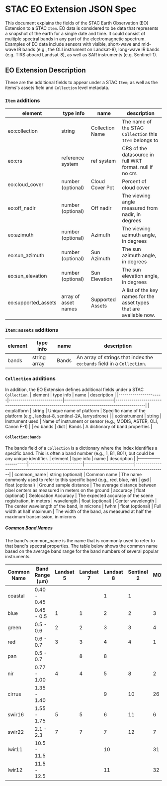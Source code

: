 # STAC EO Extension JSON Spec

This document explains the fields of the STAC Earth Observation (EO) Extension to a STAC `Item`. EO data is considered to be data that represents a snapshot of the earth for a single date and time. It could consist of multiple spectral bands in any part of the electromagnetic spectrum. Examples of EO data include sensors with visible, short-wave and mid-wave IR bands (e.g., the OLI instrument on Landsat-8), long-wave IR bands (e.g. TIRS aboard Landsat-8), as well as SAR instruments (e.g. Sentinel-1).

## EO Extension Description
These are the additional fields to appear under a STAC `Item`, as well as the items's assets field and `Collection` level metadata.

### `Item` additions
| element             | type info                 | name                    | description                                                                                 | 
|----------------------|---------------------------|-------------------------|---------------------------------------------------------------------------------------------| 
| eo:collection             | string                      | Collection Name       | The name of the STAC `Collection` this `Item` belongs to |
| eo:crs     | reference system    | ref system             | CRS of the datasource in full WKT format. null if no crs
| eo:cloud_cover     | number (optional)   | Cloud Cover Pct    | Percent of cloud cover | 
| eo:off_nadir      | number (optional)   | Off nadir    | The viewing angle measured from nadir, in degrees
| eo:azimuth      | number (optional)   | Azimuth    | The viewing azimuth angle, in degrees
| eo:sun_azimuth    | number (optional)   | Sun Azimuth | The sun azimuth angle, in degrees
| eo:sun_elevation  | number (optional)   | Sun Elevation | The sun elevation angle, in degrees
| eo:supported_assets | array of asset names | Supported Assets | A list of the key names for the asset types that are available now.

### `Item:assets` additions

| element             | type info                 | name                    | description                                                                                 | 
|----------------------|---------------------------|-------------------------|---------------------------------------------------------------------------------------------| 
| bands | string array | Bands | An array of strings that index the `eo:bands` field in a `Collection`.

### `Collection` additions
In addition, the EO Extension defines additional fields under a STAC `Collection`.
| element             | type info                 | name                    | description                                                                                 | 
|----------------------|---------------------------|-------------------------|---------------------------------------------------------------------------------------------| 
| eo:platform            | string                      | Unique name of platform | Specific name of the platform (e.g., landsat-8, sentinel-2A, larrysdrone) | 
| eo:instrument        | string                      | Instrument used     | Name of instrument or sensor (e.g., MODIS, ASTER, OLI, Canon F-1) |
| eo:bands               |   dict                       | Bands                    | A dictionary of band properties |

#### `Collection:bands`
The bands field of a `Collection` is a dictionary where the index identifies a specific band. This is often a band number (e.g., 1, B1, B01), but could be any unique identifier.
| element             | type info                 | name                    | description                                                                                 | 
|----------------------|---------------------------|-------------------------|---------------------------------------------------------------------------------------------| 
| common_name | string (optional) | Common name | The name commonly used to refer to this specific band (e.g., red, blue, nir)
| gsd | float (optional) | Ground sample distance | The average distance between pixel centers as measured in meters on the ground
| accuracy | float (optional) | Geolocation Accuracy | The expected accuracy of the scene registration, in meters
| wavelength | float (optional) | Center wavelength | The center wavelength of the band, in microns
| fwhm | float (optional) | Full width at half maximum | The width of the band, as measured at half the maximum transmission, in microns

##### Common Band Names
The band's common_name is the name that is commonly used to refer to that band's spectral properties. The table below shows the common name based on the average band range for the band numbers of several popular instruments.

| Common Name     | Band Range (μm) | Landsat 5 | Landsat 7 | Landsat 8 | Sentinel 2 | MODIS |
|----------------------|---------------------------|-------------------------|---------------------------------------------------------------------------------------------|------------------------------------|------------------------------------|------------------------------------| 
| coastal |  0.40 - 0.45 |      |            |     1    |     1    |            
|blue    |  0.45 - 0.5 |  1    |      1     |     2    |     2    |       3    
|green   |  0.5 - 0.6  |  2    |      2     |     3    |     3     |      4    
|red     |  0.6 - 0.7  |  3    |      3     |     4    |     4      |     1    
|pan     |  0.5 - 0.7  |       |      8    |     8     |            |         
|nir     |  0.77 - 1.00 | 4    |      4     |     5     |    8       |    2    
|cirrus  |  1.35 - 1.40 |       |           |     9     |    10      |    26   
|swir16    | 1.55 - 1.75 | 5     |     5     |     6    |     11     |     6    
|swir22     |2.1 - 2.3  |  7     |     7     |     7     |    12     |     7        
|lwir11    | 10.5 - 11.5 |       |           |     10     |          |      31   
|lwir12    | 11.5 - 12.5 |        |          |     11     |          |      32

